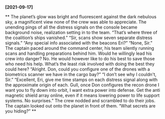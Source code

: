 **[2021-09-17]**

**
The planet’s glow was bright and fluorescent against the dark nebulous sky, a magnificent view none of the crew was able to appreciate. The unending pings of all the distress signals on the console became background noise, realization setting in to the team. 
“That’s where three of the coalition’s ships vanished.”
“Sir, scans show seven separate distress signals.”
“Any special info associated with the beacons Eri?”
“None, Sir.”
The captain paced around the command center, his team silently running scans and handling preparations behind him. Would he willingly lead his crew into danger? No. He would however like to do his best to save those who need his help. What’s the least risk involved with doing the best they could here?
“Alright. Don, could you configure one of the drones with a biometrics scanner we have in the cargo bay?” 
“I don’t see why I couldn't, Sir.”
“Excellent, Eri, give me time stamps on each distress signal along with the approximate origin of each. Gull, once Don configures the recon drone I want you to fly down into orbit, I want extra power into defense. Get the anti magnetic shield array online, even if it means lowering power to life support systems. No surprises.”
The crew nodded and scrambled to do their jobs. The captain looked out onto the planet in front of them. “What secrets are you hiding?” 
**